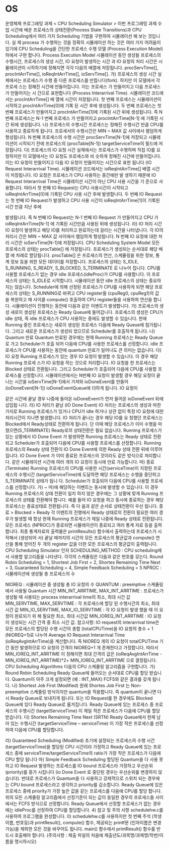 # OS
운영체제 프로그래밍 과제
< CPU Scheduling Simulator >
이번 프로그래밍 과제 수업 시간에 배운 프로세스의 상태전환(Process State Transitions)과 CPU Scheduling에서 여러 가지 Scheduling 기법을 구현하여 시뮬레이션 해 보는 것입니다. 실 제 process 가 수행하는 것을 정확히 시뮬레이션 하는 것은 여러 가지 어려움이 있기에 CPU Scheduling을 간단한 프로세스 수행 모델 (Process Execution Model) 하에서 구현 합니다.
Process Execution Model
시뮬레이션 동안 생성될 프로세스의 수행시간, 프로세스의 생성 시간, IO 요청이 발생하는 시간 과 IO 요청의 처리 시간은 시뮬레이션이 시작하기에 정해지면 각각 다음의 배열에 저장됩니다. procServTime[], procIntArrTime[], ioReqIntArrTime[], ioServTime[].
가) 프로세스의 생성 시간
실제에서는 프로세스가 수행 중 다른 프로세스를 만듭니다(fork). 하지만 이 모델에서 각 프로세 스는 정해진 시간에 만들어집니다. 이는 프로세스 가 만들어지고 다음 프로세스가 만들어지는 시 간으로 표현합니다 (Process Interarrival Time). 시뮬레이션 코드에서는 procIntArrTime[] 배 열에 시간이 저장됩니다. 첫 번째 프로세스는 시뮬레이션이 시작하고 procIntArrTime[0]에 기록 된 시간 후에 생성됩니다. 두 번째 프로세스는 첫 번째 프로세스가 만들어지고 procIntArrTime[1]에 기록된 시간 뒤에 생성됩니다. 즉 N 번째 프로세스는 N-1 번째 프로세스 가 만들어지고 procIntArrTime[N-1] 에 기록된 시간 뒤에 생성됩니다.
나) 프로세스의 수행시간
프로세스는 정해진 수행시간 만큼 CPU를 사용하고 종료하게 됩니다. 프로세서의 수행시간은 MIN ~ MAX 값 사이에서 램덤하게 형성됩니다. N 번째 프로세스의 수행 시간은 procServTime[N-1]에 저장되고 시뮬레이션이 시작되기 전에 프로세스의 (procTable[N-1]) targetServiceTime의 필드에 저장됩니다.
다) 프로세스의 IO 요청 시간
실제에서는 프로세스가 수행하며 직접 IO를 요청하지만 이 모델에서는 IO 요청도 프로세스와 비 슷하게 정해진 시간에 만들어집니다. 이는 IO 요청이 만들어지고 다음 IO 요청이 만들어지는 시간으로 표현 됩니다 (IO Request Interarrival Time). 시뮬레이션 코드에서는 ioReqIntArrTime[] 배열 시간이 저장됩니다. IO 요청은 프로세스가 CPU 사용하는 중간에만 발 생하기 때문에 IO Request Interarrival Time은 시뮬레이션 시간이 아닌 CPU 사용 시간을 기 준으로 사용합니다. 따라서 첫 번째 IO Request는 CPU 사용시간이 시작되고 ioReqIntArrTime[0]에 기록된 CPU 사용 시간 후에 발생합니다. 두 번째 IO Request는 첫 번째 IO Request가 발생하고 CPU 사용 시간이 ioReqIntArrTime[1]이 기록된 시간 만큼 지난 후에
   
발생됩니다. 즉 N 번째 IO Request는 N-1 번째 IO Request 가 만들어지고 CPU 가 ioReqIntArrTime[N-1] 에 기록된 시간만큼 사용된 뒤에 생성됩니다.
라) IO 처리 시간
IO 요청이 발생하고 해당 IO를 처리하고 완료하는데 걸리는 시간을 나타냅니다. 각 IO의 처리시 간은 MIN ~ MAX 값 사이에서 램덤하게 형성됩니다. N 번째 IO 요청에 대한 처리 시간은 ioServTime[N-1]에 저장됩니다.
CPU Scheduling System Model
모든 프로세스의 상태는 procTable[] 에 저장됩니다. 프로세스가 생성되는 순서대로 해당 배열 에 차례로 할당됩니다. procTable[] 은 프로세스의 연산, 스케쥴링을 위한 정보, 통계 정보 등을 위한 모든 데이터를 저장합니다.
프로세스의 상태는 S_IDLE, S_RUNNING, S_READY, S_BLOCKED, S_TERMINATE 로 나누어 집니다. CPU를 사용할 프로세스가 없는 경우 idle 프로세스(idleProc)가 CPU를 사용합니다. 이 프로세스의 상태는 S_IDLE로 시작합니다. 시뮬레이션 동안 idle 프로세스의 상태는 중요하지는 않습니다. Scheduler에 의해 선정된 프로세스가 CPU를 사용하게 되면 해당 프로세스의 상태는 S_RUNNING로 바뀌고 CPU register들 (cpuReg0, cpuReg1)의 값 을 복원하고 매 사이클 compute() 호출하여 CPU register들을 사용하여 연산을 합니다. 시뮬레이션이 진행하는 동안에 다음과 같은 이벤트가 발생합니다.
가) 프로세스의 생성
새로이 생성된 프로세스는 Ready Queue에 들어갑니다. 프로세스의 생성은 CPU가 idle 상태, 즉 idle 프로세스가 CPU 사용하는 중에도 발생할 수 있습니다. 현재 Running 중인 프로세스는 새로이 생성된 프로세스 다음에 Ready Queue에 첨가됩니다. 그리고 새로운 프로세스가 생성되 었으므로 Scheduler를 호출하게 됩니다.
나) Quantum 만료
Quantum 만료된 경우에는 현재 Running 프로세스는 Ready Queue로 가고 Scheduler가 호출 되어 다음에 CPU를 사용한 프로세스를 선정합니다. idle 프로세스가 CPU를 사용하는 동안에 quantum 만료가 일어나도 큰 의미는 없습니다.
다) IO 요청
Running 프로세스가 있는 경우 IO 요청이 발생할 수 있습니다. 이 경우 해당 Running 프로세 스가 IO 요청을 하는 것으로 처리합니다. IO 요청을 한 프로세스는 Blocked 상태로 전환됩니다. 그리고 Scheduler가 호출되어 다음에 CPU를 사용할 프로세스를 선정합니다. 시뮬레이션에서는 N번째 IO 요청이 발생할 경우 해당 요청이 끝나는 시간을 ioServTime[N-1]에서 가져와 ioDoneEvent를 만들어 (ioDoneEvent[N-1]) ioDoneEventQueue에 더하게 됩니다. IO 요청이

같은 시간에 끝날 경우 나중에 들어온 ioDoneEvent가 먼저 들어온 ioDoneEvent 뒤에 삽입됩 니다.
라) IO 처리가 끝남 (IO Done Event)
IO 처리는 프로세스의 생성과 마찬가지로 Running 프로세스가 있거나 CPU가 idle 하거나 상관 없이 특정 IO 요청에 대한 처리시간이 지나면 발생합니다. IO 처리가 끝나는 경우 해당 IO를 요 청했던 프로세스는 Blocked에서 Ready상태로 전환하게 됩니다. 단 이때 해당 프로세스가 이미 수행을 마쳤으면(S_TERMINATE) Ready로의 상태전환은 필요 없습니다. Running 프로세스가 있는 상황에서 IO Done Event 가 발생하면 Running 프로세스는 Ready 상태로 전환되고 Scheduler가 호출되어 다음에 CPU를 사용할 프로세스를 선정합니다. Running 프로세스의 Ready 상태 전환이 IO Done Event에 의한 Ready 상태 전환 뒤에 이루어집니다. IO Done Event 가 이미 종료된 프로세스의 것이라도 같은 방식으로 처리합니다. 같은 시뮬레이션 시간에 여러 개의 IO 요청이 동시에 만료 가능합니다.
마) 종료(Terminate)
Running 프로세스의 CPU를 사용한 시간(serviceTime)이 지정된 프로세스의 수행시간 (targetServiceTime)에 도달하면 해당 프로세스는 수행을 중단하고 S_TERMINATE 상태가 됩니 다. Scheduler가 호출되어 다음에 CPU를 사용할 프로세스를 선정합니다.
가) ~ 마)에 해당하는 이벤트는 동시에 발생할 수 있습니다. 이 경우 Running 프로세스의 상태 전환이 일치 하지 않은 경우에는 그 상황에 맞게 Running 프로세스의 상태를 전환해야 합니다. 예를 들어 IO 요청을 하고 동시에 종료하는 경우 해당 프로세스는 종료상태로 전환됩니다. 즉 다 음과 같은 순서로 상태전환이 우선 됩니다. 종료 > Blocked > Ready
각 이벤트의 진행에서 Ready 상태로의 전환이 필요한 여러 경우가 발생할 때 항상 현재 Running 프로세스가 제일 나중에 Ready 상태로 전환됩니다.
모든 프로세스 (NPROC)가 종료되면 시뮬레이션이 종료되고 여러 통계 자료 등을 출력합니다. 최종 통계자료의 출력물은 printResults() 함수에서 출력하는데 프로세스가 시작해서 (생성되어 서) 끝날 때까지의 시간의 모든 프로세스의 평균값과 compute() 연산을 통해 얻어진 두 개의 register 값을 더한 모든 프로세스의 평균값이 출력됩니다.
CPU Scheduling Simulator 인자
SCHEDULING_METHOD : CPU scheduling에서 사용할 알고리즘을 나타낸다.
각각의 스케쥴링은 다음과 같은 번호를 갖는다. Round Robin Scheduling = 1, Shortest Job First = 2, Shortes Remaining Time Next = 3, Guaranteed Scheduling = 4, Simple Feedback Scheduling = 5
NPROC : 시뮬레이션에 생성될 총 프로세스의 수

NIOREQ : 시뮬레이션 중 생성될 총 IO 요청의 수
QUANTUM : preemptive 스케쥴링에서 사용될 Quantum 시간
MIN_INT_ARRTIME, MAX_INT_ARRTIME : 프로세스가 생성될 때 사용되는 process interarrival time의 최소, 최대 시간 값
MIN_SERVTIME, MAX_SERVTIME : 각 프로세스에 할당 된 수행시간의 최소, 최대 시간 값 MIN_IO_SERVTIME, MAX_IO_SERVTIME : 각 IO 요청이 발생 했을 때 이 요청이 완료되기 위
해 필요한 최소, 최대 시간값
MIN_IOREQ_INT_ARRTIME : IO 요청이 생성되는 시간 간격 중 최소 시간 값.
참고사항: IO request의 interarrival time은 모든 프로세스의 할당된 수행 시간의 총합 (totalCPUTime)을 IO 요청의 총수 + 1 (NIOREQ+1)로 나누어 Average IO Request Interarrival Time (ioReqAvgIntArrTime)을 계산합니다. 즉 NIOREQ 개의 IO 요청이 totalCPUTime 기간 동안 발생하므로 IO 요청의 간격이 NIOREQ+1 개 존재한다고 가정합니다. 따라서 MIN_IOREQ_INT_ARRTIME 이 정해지면 최대 간격의 값은 (ioReqAvgIntArrTime - MIN_IOREQ_INT_ARRTIME)*2+ MIN_IOREQ_INT_ARRTIME 으로 결정됩니다.
CPU Scheduling Algorithms
다음의 CPU 스케쥴링 알고리즘을 구현합니다.
가) Round Robin Scheduling
Ready Queue에 들어오는 순서대로 CPU를 할당 받습니다. Quantum이 아주 크게 설정되면 (예 : INT_MAX) FCFS와 같은 결과를 갖게 됩니다.
나) Shortest Job First (Modified)
원래 Shortes Job First 는 Non-preemptive 스케줄링 방식이지만 quantum을 적용합니다. 즉 quantum이 끝나면 다시 Ready Queue로 보내지게 됩니다. 또는 IO Request를 한 경우에도 Blocked Queue에 있다 Ready Queue로 옮겨집니다. Ready Queue에 있는 프로세스 중 프로 세스의 수행시간 (targetServiceTime) 이 제일 적은 프로세스가 다음에 CPU를 할당 받습니다.
다) Shortes Remaining Time Next (SRTN)
Ready Queue에서 현재 남아 있는 수행시간 (targetServiceTime – serviceTime) 이 가장 작은 프로세스를 선정하여 다음에 CPU를 할당합니다.

라) Guaranteed Scheduling (Modified)
초기에 설정되는 프로세스의 수행 시간(targetServiceTime)을 할당된 CPU 시간이라 가정하고 Ready Queue에 있는 프로세스 중에 serviceTime/targetServiceTime의 ratio가 가장 작은 프로세스가 다음에 CPU 할당 됩니다
마) Simple Feedback Scheduling
할당된 Quantum을 다 사용 못하고 IO Request 발생하는 프로세스를 IO bound 프로세스라 가정하고 우선순위(priority)를 증가 시킵니다 (io Done Event 로 중단된 경우는 우선순위를 변경하지 않습니다). 반대로 프로세스가 Quantum을 다 사용하고 강제적으로 스위치 되는 경우에는 CPU bound 프로세스라고 생각하고 priority를 감소합니다.
Ready Queue에 있은 프로세스 중에 priority가 가장 높은 값을 같는 프로세스를 다음에 CPU를 할당 합니다.
위의 모든 스케쥴링 알고리즘에서 선정기준이 되는 값이 동일한 경우의 프로세스들 사이에서는 FCFS 방식으로 선정합니다. Ready Queue에서 선정할 프로세스가 없는 경우에는 idleProc를 선정하여 CPU를 할당합니다.
4) 참고 및 주의 사항
schedulehw.c를 사용하여 프로그램을 완성합니다.
0) schedulehw.c를 사용하지만 첫 번째 주석 (학생 이름, 번호등)과 printResult(), compute() 함수, 제공되는 printf문 (인자이름은 변경 가능)을 제외한 모든 것을 바꾸어도 됩니다. main() 함수에서 printResult() 함수를 반드시 호출해야 합니다. (주의사항 : 제출 파일의 처음에 제출년도/과목명/과제명/학번/이름을 명시하시오)
